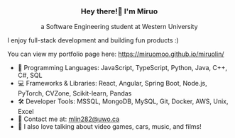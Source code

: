 <h3 align="center">Hey there!👋 I'm Miruo</h3>
<p align="center">a Software Engineering student at Western University</p>

I enjoy full-stack development and building fun products :)

You can view my portfolio page here: https://miruomoo.github.io/miruolin/


- 💬 Programming Languages: JavaScript, TypeScript, Python, Java, C++, C#, SQL
- 💻 Frameworks & Libraries: React, Angular, Spring Boot, Node.js, PyTorch, CVZone, Scikit-learn, Pandas
- 🛠️ Developer Tools: MSSQL, MongoDB, MySQL, Git, Docker, AWS, Unix, Excel
- 📧 Contact me at: mlin282@uwo.ca
- 👾 I also love talking about video games, cars, music, and films!


